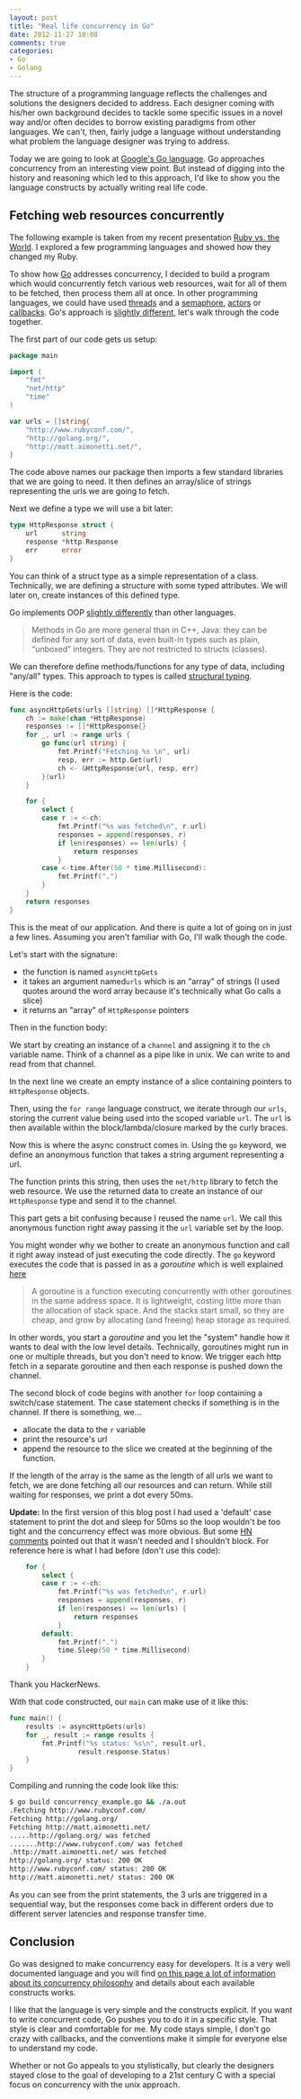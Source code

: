 ```yaml
---
layout: post
title: "Real life concurrency in Go"
date: 2012-11-27 10:08
comments: true
categories: 
- Go
- Golang
---
```


The structure of a programming language reflects the challenges and solutions the
designers decided to address. Each designer coming with his/her own background
decides to tackle some specific issues in a novel way and/or often
decides to borrow existing paradigms from other languages.
We can't, then, fairly judge a language without understanding
what problem the language designer was trying to address.

Today we are going to look at [Google's Go language](http://golang.org/).
Go approaches concurrency from an interesting view point. But instead of digging
into the history and reasoning which led to this approach, I'd like to
show you the language constructs by actually writing real life code.

## Fetching web resources concurrently

The following example is taken from my recent presentation [Ruby vs. the World](/posts/2012/11/02/rubyconf-2012-ruby-vs-the-world/). I explored a few programming languages and
showed how they changed my Ruby.

To show how [Go](http://golang.org/) addresses concurrency, I decided to build a 
program which would concurrently fetch various web resources, wait for all of
them to be fetched, then process them all at once. In other
programming languages, we could have used [threads](http://en.wikipedia.org/wiki/Thread_(computing)) and a [semaphore](http://en.wikipedia.org/wiki/Semaphore_(programming)), [actors](http://en.wikipedia.org/wiki/Actor_model) or
[callbacks](http://en.wikipedia.org/wiki/Callbacks). Go's approach is [slightly different](http://en.wikipedia.org/wiki/Communicating_sequential_processes), let's walk through the
code together.

The first part of our code gets us setup:

```go
package main

import (
	"fmt"
	"net/http"
	"time"
)

var urls = []string{
	"http://www.rubyconf.com/",
	"http://golang.org/",
	"http://matt.aimonetti.net/",
}
```

The code above names our package then imports a few standard libraries that we are going to need. It then defines an array/slice of strings representing the urls we are going to fetch.

Next we define a type we will use a bit later:

```go
type HttpResponse struct {
	url      string
	response *http.Response
	err      error
}
```

You can think of a struct type as a simple representation of a class. Technically, we are defining a structure with some typed attributes. We will later on, create instances of this defined type.

Go implements OOP [slightly differently](http://golang.org/doc/go_faq.html#Is_Go_an_object-oriented_language) than other languages.

> Methods in Go are more general than in C++, Java: they can be defined for any sort of data, even built-in types such as plain, “unboxed” integers. They are not restricted to structs (classes).

We can therefore define methods/functions for any type of data,
including "any/all" types.
This approach to types is called [structural typing](http://en.wikipedia.org/wiki/Structural_type_system). 

Here is the code:

```go
func asyncHttpGets(urls []string) []*HttpResponse {
	ch := make(chan *HttpResponse)
	responses := []*HttpResponse{}
	for _, url := range urls {
		go func(url string) {
			fmt.Printf("Fetching %s \n", url)
			resp, err := http.Get(url)
			ch <- &HttpResponse{url, resp, err}
		}(url)
	}

	for {
		select {
		case r := <-ch:
			fmt.Printf("%s was fetched\n", r.url)
			responses = append(responses, r)
			if len(responses) == len(urls) {
				return responses
			}
		case <-time.After(50 * time.Millisecond):
			fmt.Printf(".")
		}
	}
	return responses
}
```

This is the meat of our application. And there is quite a lot of going
on in just a few lines. Assuming you aren't familiar
with Go, I'll walk though the code.

Let's start with the signature:

* the function is named `asyncHttpGets`
* it takes an argument named`urls` which is an "array" of strings (I used quotes around the word
array because it's technically what Go calls a slice)
* it returns an "array" of `HttpResponse` pointers

Then in the function body:

We start by creating an instance of a `channel` and assigning it to the
`ch` variable name. Think of a channel as a pipe like in unix.  We can write to and read from that channel.

In the next line we create an empty instance of a slice containing pointers to
`HttpResponse` objects.

Then, using the `for range` language construct, we iterate through our `urls`, storing the current value being used into the scoped variable `url`. The `url` is then available within the block/lambda/closure marked by the curly braces.

Now this is where the async construct comes in. Using the `go`
keyword, we define an anonymous function that takes a string argument representing a
url.

The function prints this string, then uses the `net/http`
library to fetch the web resource. We use the returned data to create an
instance of our `HttpResponse` type and send it to the channel.

This part gets a bit confusing because I reused the name `url`. We call this
anonymous function right away passing it the `url` variable set
by the loop.

You might wonder why we bother to create an anonymous function and
call it right away instead of just executing the code directly.
The `go` keyword executes the code that is passed in as a *goroutine* which is well explained [here](http://golang.org/doc/effective_go.html#goroutines)

> A goroutine is a function executing concurrently with other goroutines in the same address space. It is lightweight, costing little more than the allocation of stack space. And the stacks start small, so they are cheap, and grow by allocating (and freeing) heap storage as required.

In other words, you start a *goroutine* and you let the "system" handle
how it wants to deal with the low level details. Technically, goroutines 
might run in one or multiple threads, but you don't need to know.
We trigger each http fetch in a separate goroutine
and then each response is pushed down the channel.

The second block of code begins with another `for` loop containing a switch/case statement.
The case statement checks if something is
in the channel. If there is something, we...

* allocate the data to the `r` variable
* print the resource's url 
* append the resource to the slice we created at the beginning of the function. 

If the length of the array is the same as the length of all urls we want to fetch, we are done
fetching all our resources and can return.
While still waiting for responses, we print a dot every 50ms.

**Update:**
In the first version of this blog post I had used a 'default' case
statement to print the dot and sleep for 50ms so the loop wouldn't be
too tight and the concurrency effect was more obvious. But some
[HN comments](http://news.ycombinator.com/item?id=4837919) pointed out that it wasn't needed and I shouldn't block.
For reference here is what I had before (don't use this code):

```go
	for {
		select {
		case r := <-ch:
			fmt.Printf("%s was fetched\n", r.url)
			responses = append(responses, r)
			if len(responses) == len(urls) {
				return responses
			}
		default:
			fmt.Printf(".")
			time.Sleep(50 * time.Millisecond)
		}
	}
``` 
Thank you HackerNews.



With that code constructed, our `main` can make use of it like this:

```go
func main() {
	results := asyncHttpGets(urls)
	for _, result := range results {
		fmt.Printf("%s status: %s\n", result.url,
                 result.response.Status)
	}
}
```

Compiling and running the code look like this:

```bash
$ go build concurrency_example.go && ./a.out 
.Fetching http://www.rubyconf.com/
Fetching http://golang.org/
Fetching http://matt.aimonetti.net/ 
.....http://golang.org/ was fetched 
.......http://www.rubyconf.com/ was fetched 
.http://matt.aimonetti.net/ was fetched 
http://golang.org/ status: 200 OK 
http://www.rubyconf.com/ status: 200 OK 
http://matt.aimonetti.net/ status: 200 OK
```

As you can see from the print statements, the 3 urls are triggered in a
sequential way, but the responses come back in different orders due to different server latencies and response transfer time. 

## Conclusion

Go was designed to make concurrency easy for developers.
It is a very well documented language and you will find [on this page
a lot of information about its concurrency philosophy](http://golang.org/doc/effective_go.html#concurrency) and details about each available constructs works.

I like that the language is very simple and the constructs
explicit. If you want to write concurrent code, Go pushes you to do it
in a specific style. That style is clear and comfortable for me. My code stays simple, I don't go crazy with callbacks, and the
conventions make it simple for everyone else to understand my code.

Whether or not Go appeals to you stylistically, but clearly the designers
stayed close to the goal of developing to a 21st century C
with a special focus on concurrency with the unix approach.
